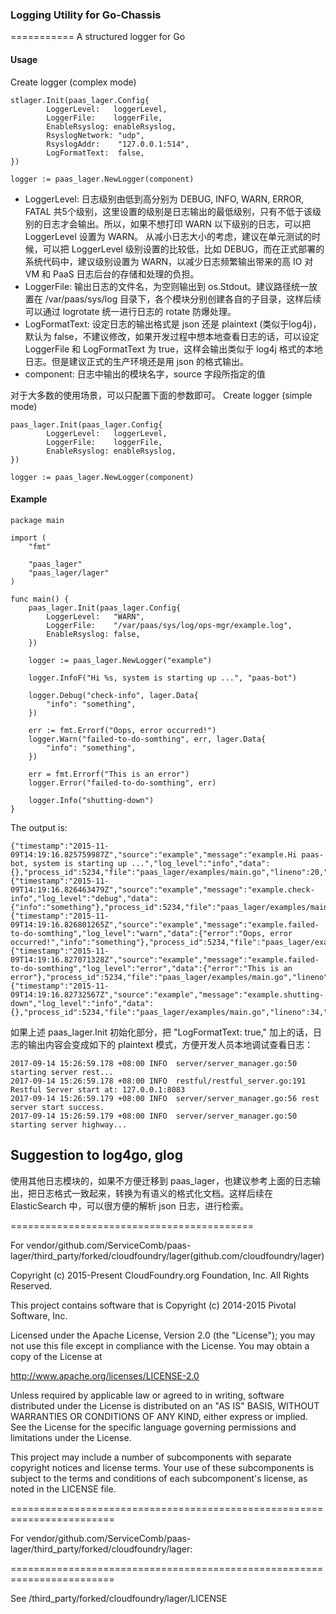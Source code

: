### Logging Utility for Go-Chassis 
===========
A structured logger for Go

#### Usage
Create logger (complex mode)
```
stlager.Init(paas_lager.Config{
        LoggerLevel:   loggerLevel,
        LoggerFile:    loggerFile,
        EnableRsyslog: enableRsyslog,
        RsyslogNetwork: "udp",
        RsyslogAddr:    "127.0.0.1:514",
        LogFormatText:  false,
})

logger := paas_lager.NewLogger(component)
```

* LoggerLevel: 日志级别由低到高分别为 DEBUG, INFO, WARN, ERROR, FATAL 共5个级别，这里设置的级别是日志输出的最低级别，只有不低于该级别的日志才会输出。所以，如果不想打印 WARN 以下级别的日志，可以把 LoggerLevel 设置为 WARN。
从减小日志大小的考虑，建议在单元测试的时候，可以把 LoggerLevel 级别设置的比较低，比如 DEBUG，而在正式部署的系统代码中，建议级别设置为 WARN，以减少日志频繁输出带来的高 IO 对 VM 和 PaaS 日志后台的存储和处理的负担。
* LoggerFile: 输出日志的文件名，为空则输出到 os.Stdout。建议路径统一放置在 /var/paas/sys/log 目录下，各个模块分别创建各自的子目录，这样后续可以通过 logrotate 统一进行日志的 rotate 防爆处理。
* LogFormatText: 设定日志的输出格式是 json 还是 plaintext (类似于log4j)，默认为 false，不建议修改，如果开发过程中想本地查看日志的话，可以设定 LoggerFile 和 LogFormatText 为 true，这样会输出类似于 log4j 格式的本地日志。但是建议正式的生产环境还是用 json 的格式输出。
* component: 日志中输出的模块名字，source 字段所指定的值

对于大多数的使用场景，可以只配置下面的参数即可。
Create logger (simple mode)
```
paas_lager.Init(paas_lager.Config{
        LoggerLevel:   loggerLevel,
        LoggerFile:    loggerFile,
        EnableRsyslog: enableRsyslog,
})

logger := paas_lager.NewLogger(component)
```

#### Example
```
package main

import (
	"fmt"

	"paas_lager"
	"paas_lager/lager"
)

func main() {
	paas_lager.Init(paas_lager.Config{
		LoggerLevel:   "WARN",
		LoggerFile:    "/var/paas/sys/log/ops-mgr/example.log",
		EnableRsyslog: false,
	})

	logger := paas_lager.NewLogger("example")

	logger.InfoF("Hi %s, system is starting up ...", "paas-bot")

	logger.Debug("check-info", lager.Data{
		"info": "something",
	})

	err := fmt.Errorf("Oops, error occurred!")
	logger.Warn("failed-to-do-somthing", err, lager.Data{
		"info": "something",
	})

	err = fmt.Errorf("This is an error")
	logger.Error("failed-to-do-somthing", err)

	logger.Info("shutting-down")
}

```

The output is:
```
{"timestamp":"2015-11-09T14:19:16.825759987Z","source":"example","message":"example.Hi paas-bot, system is starting up ...","log_level":"info","data":{},"process_id":5234,"file":"paas_lager/examples/main.go","lineno":20,"method":"main"}{"timestamp":"2015-11-09T14:19:16.826463479Z","source":"example","message":"example.check-info","log_level":"debug","data":{"info":"something"},"process_id":5234,"file":"paas_lager/examples/main.go","lineno":24,"method":"main"}{"timestamp":"2015-11-09T14:19:16.826801265Z","source":"example","message":"example.failed-to-do-somthing","log_level":"warn","data":{"error":"Oops, error occurred!","info":"something"},"process_id":5234,"file":"paas_lager/examples/main.go","lineno":29,"method":"main"}
{"timestamp":"2015-11-09T14:19:16.827071328Z","source":"example","message":"example.failed-to-do-somthing","log_level":"error","data":{"error":"This is an error"},"process_id":5234,"file":"paas_lager/examples/main.go","lineno":32,"method":"main"}
{"timestamp":"2015-11-09T14:19:16.82732567Z","source":"example","message":"example.shutting-down","log_level":"info","data":{},"process_id":5234,"file":"paas_lager/examples/main.go","lineno":34,"method":"main"}
```


如果上述 paas_lager.Init 初始化部分，把 "LogFormatText: true," 加上的话，日志的输出内容会变成如下的 plaintext 模式，方便开发人员本地调试查看日志：
```
2017-09-14 15:26:59.178 +08:00 INFO  server/server_manager.go:50 starting server rest...
2017-09-14 15:26:59.178 +08:00 INFO  restful/restful_server.go:191 Restful Server start at: 127.0.0.1:8083
2017-09-14 15:26:59.179 +08:00 INFO  server/server_manager.go:56 rest server start success.
2017-09-14 15:26:59.179 +08:00 INFO  server/server_manager.go:50 starting server highway...
```

## Suggestion to log4go, glog 
使用其他日志模块的，如果不方便迁移到 paas_lager，也建议参考上面的日志输出，把日志格式一致起来，转换为有语义的格式化文档。这样后续在 ElasticSearch 中，可以很方便的解析 json 日志，进行检索。




==========================================

For vendor/github.com/ServiceComb/paas-lager/third_party/forked/cloudfoundry/lager(github.com/cloudfoundry/lager)

Copyright (c) 2015-Present CloudFoundry.org Foundation, Inc. All Rights Reserved.

This project contains software that is Copyright (c) 2014-2015 Pivotal Software, Inc.

Licensed under the Apache License, Version 2.0 (the "License");
you may not use this file except in compliance with the License.
You may obtain a copy of the License at

   http://www.apache.org/licenses/LICENSE-2.0

Unless required by applicable law or agreed to in writing, software
distributed under the License is distributed on an "AS IS" BASIS,
WITHOUT WARRANTIES OR CONDITIONS OF ANY KIND, either express or implied.
See the License for the specific language governing permissions and
limitations under the License.

This project may include a number of subcomponents with separate
copyright notices and license terms. Your use of these subcomponents
is subject to the terms and conditions of each subcomponent's license,
as noted in the LICENSE file.






========================================================================

For vendor/github.com/ServiceComb/paas-lager/third_party/forked/cloudfoundry/lager:

========================================================================

See /third_party/forked/cloudfoundry/lager/LICENSE
